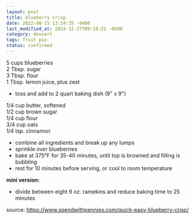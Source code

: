 ```yaml
---
layout: post
title: blueberry crisp
date: 2022-08-15 13:54:35 -0400
last_modified_at: 2024-12-27T09:19:21 -0500
category: dessert
tags: fruit pie
status: confirmed
---
```


5 cups blueberries  
2 Tbsp. sugar  
3 Tbsp. flour  
1 Tbsp. lemon juice, plus zest  
* toss and add to 2 quart baking dish (9" x 9")

1/4 cup butter, softened  
1/2 cup brown sugar  
1/4 cup flour  
3/4 cup oats  
1/4 tsp. cinnamon  
* combine all ingredients and break up any lumps
* sprinkle over blueberries
* bake at 375°F for 35-40 minutes, until top is browned and filling is bubbling
* rest for 10 minutes before serving, or cool to room temperature

**mini version:**
* divide between eight 6 oz. ramekins and reduce baking time to 25 minutes

source: <https://www.spendwithpennies.com/quick-easy-blueberry-crisp/>
